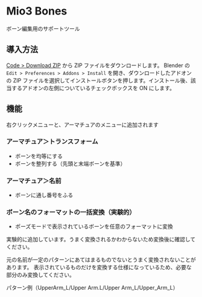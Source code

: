 # Mio3 Bones

ボーン編集用のサポートツール

## 導入方法

[Code > Download ZIP](https://github.com/mio3io/Mio3Bones/archive/master.zip) から ZIP ファイルをダウンロードします。
Blender の `Edit > Preferences > Addons > Install` を開き、ダウンロードしたアドオンの ZIP ファイルを選択してインストールボタンを押します。インストール後、該当するアドオンの左側についているチェックボックスを ON にします。

## 機能

右クリックメニューと、アーマチュアのメニューに追加されます

### アーマチュア＞トランスフォーム

-   ボーンを均等にする
-   ボーンを整列する（先頭と末端ボーンを基準）

### アーマチュア＞名前

-   ボーンに通し番号をふる

### ボーン名のフォーマットの一括変換（実験的）

-   ポーズモードで表示されているボーンを任意のフォーマットに変換

実験的に追加しています。うまく変換されるかわからないため変換後に確認してください。

元の名前が一定のパターンにあてはまるものでないとうまく変換されないことがあります。
表示されているものだけを変換する仕様になっているため、必要な部分のみ変換してください。

パターン例（UpperArm_L/Upper Arm.L/Upper Arm_L/Upper_Arm_L）